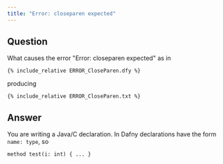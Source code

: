 ```yaml
---
title: "Error: closeparen expected"
---
```


## Question

What causes the error "Error: closeparen expected" as in

```dafny
{% include_relative ERROR_CloseParen.dfy %}
```
producing
```text
{% include_relative ERROR_CloseParen.txt %}
```

## Answer

You are writing a Java/C declaration. In Dafny declarations have the form `name: type`, so
```dafny
method test(i: int) { ... }
```
